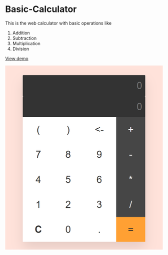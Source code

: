 # Basic-Calculator
This is the web calculator with basic operations like
1. Addition
2. Subtraction
3. Multiplication
4. Division

[View demo](https://sindhuinti.github.io/basic-calculator/)

![image](demo.png)
